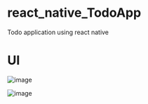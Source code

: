 # react_native_TodoApp
Todo application using react native

# UI
![image](https://github.com/Abishani/react_native_TodoApp/assets/66344633/f88bbf89-39c6-4273-9b95-03253bca46c6)

![image](https://github.com/Abishani/react_native_TodoApp/assets/66344633/68f5404b-f89c-4263-a220-32b31ccb8fc8)

